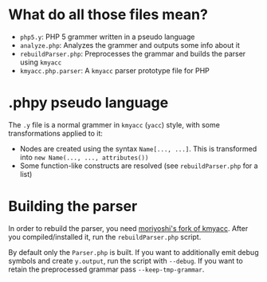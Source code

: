 What do all those files mean?
=============================

 * `php5.y`:            PHP 5 grammer written in a pseudo language
 * `analyze.php`:       Analyzes the grammer and outputs some info about it
 * `rebuildParser.php`: Preprocesses the grammar and builds the parser using `kmyacc`
 * `kmyacc.php.parser`: A `kmyacc` parser prototype file for PHP

.phpy pseudo language
=====================

The `.y` file is a normal grammer in `kmyacc` (`yacc`) style, with some transformations
applied to it:

 * Nodes are created using the syntax `Name[..., ...]`. This is transformed into
   `new Name(..., ..., attributes())`
 * Some function-like constructs are resolved (see `rebuildParser.php` for a list)

Building the parser
===================

In order to rebuild the parser, you need [moriyoshi's fork of kmyacc](https://github.com/moriyoshi/kmyacc-forked).
After you compiled/installed it, run the `rebuildParser.php` script.

By default only the `Parser.php` is built. If you want to additionally emit debug symbols and create `y.output`, run the
script with `--debug`. If you want to retain the preprocessed grammar pass `--keep-tmp-grammar`.
